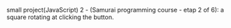 small project(JavaScript) 2 - (Samurai programming course - etap 2 of 6): a square rotating at clicking the button.
